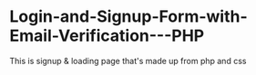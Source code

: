 # Login-and-Signup-Form-with-Email-Verification---PHP
This is signup &amp; loading page that's made up from php and css
